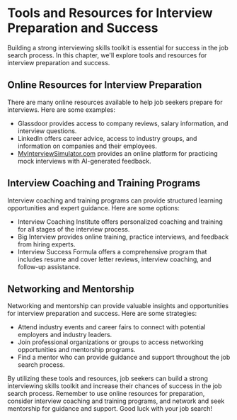 Tools and Resources for Interview Preparation and Success
================================================================================================================

Building a strong interviewing skills toolkit is essential for success in the job search process. In this chapter, we'll explore tools and resources for interview preparation and success.

Online Resources for Interview Preparation
------------------------------------------

There are many online resources available to help job seekers prepare for interviews. Here are some examples:

* Glassdoor provides access to company reviews, salary information, and interview questions.
* LinkedIn offers career advice, access to industry groups, and information on companies and their employees.
* [MyInterviewSimulator.com](http://MyInterviewSimulator.com) provides an online platform for practicing mock interviews with AI-generated feedback.

Interview Coaching and Training Programs
----------------------------------------

Interview coaching and training programs can provide structured learning opportunities and expert guidance. Here are some options:

* Interview Coaching Institute offers personalized coaching and training for all stages of the interview process.
* Big Interview provides online training, practice interviews, and feedback from hiring experts.
* Interview Success Formula offers a comprehensive program that includes resume and cover letter reviews, interview coaching, and follow-up assistance.

Networking and Mentorship
-------------------------

Networking and mentorship can provide valuable insights and opportunities for interview preparation and success. Here are some strategies:

* Attend industry events and career fairs to connect with potential employers and industry leaders.
* Join professional organizations or groups to access networking opportunities and mentorship programs.
* Find a mentor who can provide guidance and support throughout the job search process.

By utilizing these tools and resources, job seekers can build a strong interviewing skills toolkit and increase their chances of success in the job search process. Remember to use online resources for preparation, consider interview coaching and training programs, and network and seek mentorship for guidance and support. Good luck with your job search!
